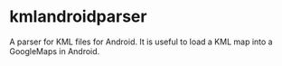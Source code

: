 # kmlandroidparser
A parser for KML files for Android. It is useful to load a KML map into a GoogleMaps in Android.

